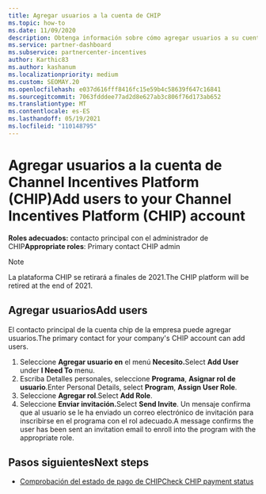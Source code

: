 ```yaml
---
title: Agregar usuarios a la cuenta de CHIP
ms.topic: how-to
ms.date: 11/09/2020
description: Obtenga información sobre cómo agregar usuarios a su cuenta de Channel Incentives Platform (CHIP). Tenga en cuenta que la plataforma CHIP se retirará a finales de 2021.
ms.service: partner-dashboard
ms.subservice: partnercenter-incentives
author: Karthic83
ms.author: kashanum
ms.localizationpriority: medium
ms.custom: SEOMAY.20
ms.openlocfilehash: e037d616fff8416fc15e59b4c58639f647c16841
ms.sourcegitcommit: 7063fdddee77ad2d8e627ab3c806f76d173ab652
ms.translationtype: MT
ms.contentlocale: es-ES
ms.lasthandoff: 05/19/2021
ms.locfileid: "110148795"
---
```

# <a name="add-users-to-your-channel-incentives-platform-chip-account"></a><span data-ttu-id="d00de-104">Agregar usuarios a la cuenta de Channel Incentives Platform (CHIP)</span><span class="sxs-lookup"><span data-stu-id="d00de-104">Add users to your Channel Incentives Platform (CHIP) account</span></span>

<span data-ttu-id="d00de-105">**Roles adecuados:** contacto principal con el administrador de CHIP</span><span class="sxs-lookup"><span data-stu-id="d00de-105">**Appropriate roles**: Primary contact CHIP admin</span></span>
 
>[!NOTE]
><span data-ttu-id="d00de-106">La plataforma CHIP se retirará a finales de 2021.</span><span class="sxs-lookup"><span data-stu-id="d00de-106">The CHIP platform will be retired at the end of 2021.</span></span>

## <a name="add-users"></a><span data-ttu-id="d00de-107">Agregar usuarios</span><span class="sxs-lookup"><span data-stu-id="d00de-107">Add users</span></span>

<span data-ttu-id="d00de-108">El contacto principal de la cuenta chip de la empresa puede agregar usuarios.</span><span class="sxs-lookup"><span data-stu-id="d00de-108">The primary contact for your company's CHIP account can add users.</span></span>

1. <span data-ttu-id="d00de-109">Seleccione **Agregar usuario en** el menú **Necesito.**</span><span class="sxs-lookup"><span data-stu-id="d00de-109">Select **Add User** under **I Need To** menu.</span></span>
2. <span data-ttu-id="d00de-110">Escriba Detalles personales, seleccione **Programa**, **Asignar rol de usuario**.</span><span class="sxs-lookup"><span data-stu-id="d00de-110">Enter Personal Details, select **Program**, **Assign User Role**.</span></span>
3. <span data-ttu-id="d00de-111">Seleccione **Agregar rol**.</span><span class="sxs-lookup"><span data-stu-id="d00de-111">Select **Add Role**.</span></span>
4. <span data-ttu-id="d00de-112">Seleccione **Enviar invitación.**</span><span class="sxs-lookup"><span data-stu-id="d00de-112">Select **Send Invite**.</span></span>
<span data-ttu-id="d00de-113">Un mensaje confirma que al usuario se le ha enviado un correo electrónico de invitación para inscribirse en el programa con el rol adecuado.</span><span class="sxs-lookup"><span data-stu-id="d00de-113">A message confirms the user has been sent an invitation email to enroll into the program with the appropriate role.</span></span>

## <a name="next-steps"></a><span data-ttu-id="d00de-114">Pasos siguientes</span><span class="sxs-lookup"><span data-stu-id="d00de-114">Next steps</span></span>

- [<span data-ttu-id="d00de-115">Comprobación del estado de pago de CHIP</span><span class="sxs-lookup"><span data-stu-id="d00de-115">Check CHIP payment status</span></span>](chip-payment-status.md)